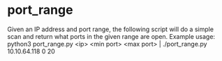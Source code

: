 # port_range
Given an IP address and port range, the following script will do a simple scan and return what ports in the given range are open. Example usage: python3 port_range.py &lt;ip> &lt;min port> &lt;max port> | ./port_range.py 10.10.64.118 0 20
